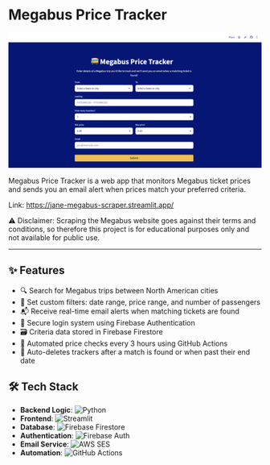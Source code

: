 # Megabus Price Tracker

<p align="center">
    <img src="assets/app-screenshot3.png" alt="App Screenshot" />
  </div>
</p>

Megabus Price Tracker is a web app that monitors Megabus ticket prices and sends you an email alert when prices match your preferred criteria. 

Link: https://jane-megabus-scraper.streamlit.app/

⚠️ Disclaimer: Scraping the Megabus website goes against their terms and conditions, so therefore this project is for educational purposes only and not available for public use.

---

## ✨ Features

- 🔍 Search for Megabus trips between North American cities  
- 🎯 Set custom filters: date range, price range, and number of passengers  
- 📬 Receive real-time email alerts when matching tickets are found  
- 🔐 Secure login system using Firebase Authentication  
- 🗃️ Criteria data stored in Firebase Firestore  
- 🚀 Automated price checks every 3 hours using GitHub Actions  
- 🧹 Auto-deletes trackers after a match is found or when past their end date

## 🛠 Tech Stack

- **Backend Logic**: ![Python](https://img.shields.io/badge/python-3670A0?style=for-the-badge&logo=python&logoColor=ffdd54)
- **Frontend**: ![Streamlit](https://img.shields.io/badge/Streamlit-%23FE4B4B.svg?style=for-the-badge&logo=streamlit&logoColor=white) 
- **Database**: ![Firebase Firestore](https://img.shields.io/badge/firebase-a08021?style=for-the-badge&logo=firebase&logoColor=ffcd34)
- **Authentication**: ![Firebase Auth](https://img.shields.io/badge/firebase-%23039BE5.svg?style=for-the-badge&logo=firebase)
- **Email Service**: ![AWS SES](https://img.shields.io/badge/AWS-%23FF9900.svg?style=for-the-badge&logo=amazon-aws&logoColor=white)
- **Automation**: ![GitHub Actions](https://img.shields.io/badge/github%20actions-%232671E5.svg?style=for-the-badge&logo=githubactions&logoColor=white)  



